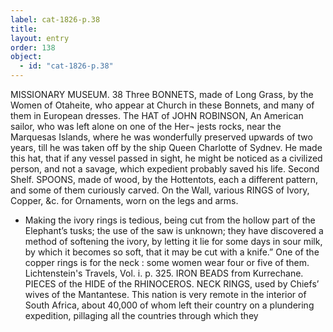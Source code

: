```yaml
---
label: cat-1826-p.38
title: 
layout: entry
order: 138
object:
  - id: "cat-1826-p.38"
---
```


MISSIONARY MUSEUM.
38
Three BONNETS, made of Long Grass, by the Women of
Otaheite, who appear at Church in these Bonnets,
and many of them in European dresses.
The HAT of JOHN ROBINSON,
An American sailor, who was left alone on one of the Her¬
jests rocks, near the Marquesas Islands, where he was
wonderfully preserved upwards of two years, till he
was taken off by the ship Queen Charlotte of Sydnev.
He made this hat, that if any vessel passed in sight, he
might be noticed as a civilized person, and not a savage,
which expedient probably saved his life.
Second Shelf.
SPOONS, made of wood, by the Hottentots, each a different
pattern, and some of them curiously carved.
On the Wall, various RINGS of Ivory, Copper, &c. for
Ornaments, worn on the legs and arms.
* Making the ivory rings is tedious, being cut from the
hollow part of the Elephant’s tusks; the use of the saw is
unknown; they have discovered a method of softening
the ivory, by letting it lie for some days in sour milk, by
which it becomes so soft, that it may be cut with a
knife.” One of the copper rings is for the neck : some
women wear four or five of them.
Lichtenstein's Travels, Vol. i. p. 325.
IRON BEADS from Kurrechane.
PIECES of the HIDE of the RHINOCEROS.
NECK RINGS, used by Chiefs’ wives of the Mantantese.
This nation is very remote in the interior of South Africa,
about 40,000 of whom left their country on a plundering
expedition, pillaging all the countries through which they